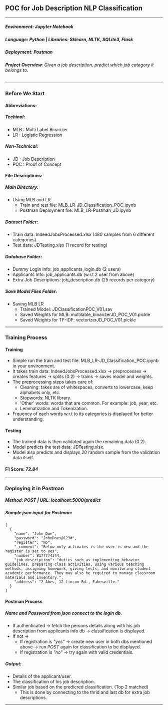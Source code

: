 ## POC for Job Description NLP Classification
---
##### **Environment**: *Jupyter Notebook* 
##### **Language**: *Python* | Libraries: *Sklearn, NLTK, SQLite3, Flask*
##### **Deployment**: *Postman*

###### **Project Overview**: Given a job description, predict which job category it belongs to.
-----
### Before We Start

#### Abbreviations:
##### Techinal:
  - MLB : Multi Label Binarizer
  - LR : Logistic Regression
##### Non-Technical:
  - JD : Job Description
  - POC : Proof of Concept

#### File Descriptions:
##### Main Directory:
  - Using MLB and LR
    - Train and test file: MLB_LR-JD_Classification_POC.ipynb
    - Postman Deployment file: MLB_LR-Postman_JD.ipynb
##### Dataset Folder:
  - Train data: IndeedJobsProcessed.xlsx (480 samples from 6 different categories)
  - Test data: JDTesting.xlsx (1 record for testing)
##### Database Folder:
  - Dummy Login Info: job_applicants_login.db (2 users)
  - Applicants Info: job_applicants.db (w.r.t 2 user from above)
  - Extra Job Descriptions: job_description.db (25 records per category)
##### Save Model Files Folder:
  - Saving MLB LR
    - Trained Model: JDClassificationPOC_V01.sav
    - Saved Weights for MLB: multilable_binarizerJD_POC_V01.pickle
    - Saved Weights for TF-IDF: vectorizerJD_POC_V01.pickle
----
  
### Training Process
#### Training

- Simple run the train and test file: MLB_LR-JD_Classification_POC.ipynb in your environment.
- It takes train data: IndeedJobsProcessed.xlsx → preprocesses → creates features → splits (0.2) → trains → saves model and weights.
- The preprocessing steps takes care of:
  - Cleaning: takes are of whitespaces, converts to lowercase, keep alphabets only, etc.
  - Stopwords: NLTK library.
  - 'Other' words: words that are common. For example: job, year, etc.
  - Lemmatization and Tokenization.
- Frquency of each words w.r.t to its categories is displayed for better understanding.

#### Testing

- The trained data is then validated again the remaining data (0.2).
- Model predicts the test data: JDTesting.xlsx.
- Model also predicts and displays 20 random sample from the validation data itself.

#### F1 Score: ***72.84***
---
### Deploying it in Postman
##### ***Method: POST*** | ***URL: localhost:5000/predict***

##### Sample json input for Postman:
```
[
  {
    "name": "John Doe",
    "password": "JohnDoes@123#",
    "register": "No",
    "_comment": "Below only activates is the user is new and the register is set to yes",
    "number": 8177774344,
    "job_description": "duties such as implementing behavior guidelines, preparing class activities, using various teaching methods, assigning homework, giving tests, and monitoring student academic performance. They may also be required to manage classroom materials and inventory.",
    "address": "2 Abes, 12 Lincon Rd., Fakesville."
  }
]
```

#### Postman Process
##### Name and Password from json connect to the login db.
  - If authenticated → fetch the persons details along with his job description from applicants info db → classification is displayed.
  - If not → 
    - If registration is *"yes"* → create new user in both dbs mentioned above → run *POST* again for classification to be displayed.
    - If registration is *"no"* → try again with valid credentials.

##### Output:
  - Details of the applicant/user.
  - The classification of his job description.
  - Similar job based on the predicred classification. (Top 2 matched)
    - This is done by connecting to the thrid and last db for extra job descriptions.
---
